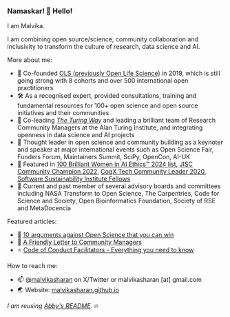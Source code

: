 ### Namaskar! 👋 Hello! 

I am Malvika.

I am combining open source/science, community collaboration and inclusivity to transform the culture of research, data science and AI.

More about me:

* 🚧 Co-founded [OLS (previously Open Life Science)](https://openlifesci.org/) in 2019, which is still going strong with 8 cohorts and over 500 international open practitioners
* 🛠 As a recognised expert, provided consultations, training and fundamental resources for 100+ open science and open source initiatives and their communities
* 💪 Co-leading _[The Turing Way](https://the-turing-way.netlify.app/index.html)_ and leading a brilliant team of Research Community Managers at the Alan Turing Institute, and integrating openness in data science and AI projects
* 📣 Thought leader in open science and community building as a keynoter and speaker at major international events such as Open Science Fair, Funders Forum, Maintainers Summit, SciPy, OpenCon, AI-UK
* 🎉 Featured in [100 Brilliant Women in AI Ethics™ 2024 list](https://womeninaiethics.org/the-list/of-2024/), [JISC Community Champion 2022](https://www.jisc.ac.uk/events/meet-the-community-champions-of-2022), [CogX Tech Community Leader 2020](https://twitter.com/CogX_Festival/status/1270768314789384193), [Software Sustainability Institute Fellows](https://www.software.ac.uk/fellowship-programme/malvika-sharan)
* 👥 Current and past member of several advisory boards and committees including NASA Transform to Open Science, The Carpentries, Code for Science and Society, Open Bioinformatics Foundation, Society of RSE and MetaDocencia

Featured articles:

* 🎯 [10 arguments against Open Science that you can win](https://malvikasharan.github.io/blogs/open-science-argument/)
* 💌 [A Friendly Letter to Community Managers](https://malvikasharan.github.io/blogs/letter-to-community-managers/)
* ⭐ [Code of Conduct Facilitators - Everything you need to know](https://malvikasharan.github.io/blogs/coc-facilitators/)

How to reach me:

* 📫 @[malvikasharan](https://twitter.com/malvikasharan) on X/Twitter or malvikasharan [at] gmail.com
* 🌏 Website: [malvikasharan.github.io](https://malvikasharan.github.io)

*I am reusing [Abby's README](https://github.com/abbycabs/abbycabs).* 🔥
